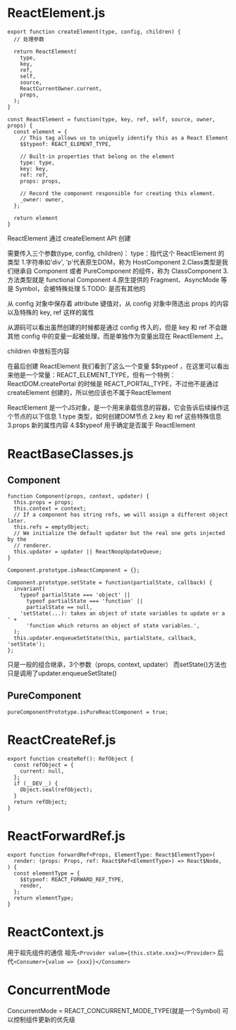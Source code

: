 # ReactElement.js

```
export function createElement(type, config, children) {
  // 处理参数

  return ReactElement(
    type,
    key,
    ref,
    self,
    source,
    ReactCurrentOwner.current,
    props,
  );
}

const ReactElement = function(type, key, ref, self, source, owner, props) {
  const element = {
    // This tag allows us to uniquely identify this as a React Element
    $$typeof: REACT_ELEMENT_TYPE,

    // Built-in properties that belong on the element
    type: type,
    key: key,
    ref: ref,
    props: props,

    // Record the component responsible for creating this element.
    _owner: owner,
  };

  return element
}
```

ReactElement 通过 createElement API 创建

需要传入三个参数(type, config, children)：
type：指代这个 ReactElement 的类型
    1.字符串如'div', 'p'代表原生DOM，称为 HostComponent
    2.Class类型是我们继承自 Component 或者 PureComponent 的组件，称为 ClassComponent
    3.方法类型就是 functional Component
    4.原生提供的 Fragment、AsyncMode 等是 Symbol，会被特殊处理
    5.TODO: 是否有其他的

从 config 对象中保存着 attribute 键值对，从 config 对象中筛选出 props 的内容以及特殊的 key, ref 这样的属性

从源码可以看出虽然创建的时候都是通过 config 传入的，但是 key 和 ref 不会跟其他 config 中的变量一起被处理，而是单独作为变量出现在 ReactElement 上。

children 中放标签内容

在最后创建 ReactElement 我们看到了这么一个变量 $$typeof ，在这里可以看出来他是一个常量：REACT_ELEMENT_TYPE，但有一个特例： ReactDOM.createPortal 的时候是 REACT_PORTAL_TYPE，不过他不是通过 createElement 创建的，所以他应该也不属于ReactElement

ReactElement 是一个JS对象，是一个用来承载信息的容器，它会告诉后续操作这个节点的以下信息
    1.type 类型，如何创建DOM节点
    2.key 和 ref 这些特殊信息
    3.props 新的属性内容
    4.$$typeof 用于确定是否属于 ReactElement

# ReactBaseClasses.js

## Component

```
function Component(props, context, updater) {
  this.props = props;
  this.context = context;
  // If a component has string refs, we will assign a different object later.
  this.refs = emptyObject;
  // We initialize the default updater but the real one gets injected by the
  // renderer.
  this.updater = updater || ReactNoopUpdateQueue;
}

Component.prototype.isReactComponent = {};

Component.prototype.setState = function(partialState, callback) {
  invariant(
    typeof partialState === 'object' ||
      typeof partialState === 'function' ||
      partialState == null,
    'setState(...): takes an object of state variables to update or a ' +
      'function which returns an object of state variables.',
  );
  this.updater.enqueueSetState(this, partialState, callback, 'setState');
};
```
只是一般的组合继承，3个参数（props, context, updater）
而setState()方法也只是调用了updater.enqueueSetState()

## PureComponent

`pureComponentPrototype.isPureReactComponent = true;`

# ReactCreateRef.js

```
export function createRef(): RefObject {
  const refObject = {
    current: null,
  };
  if (__DEV__) {
    Object.seal(refObject);
  }
  return refObject;
}
```

# ReactForwardRef.js

```
export function forwardRef<Props, ElementType: React$ElementType>(
  render: (props: Props, ref: React$Ref<ElementType>) => React$Node,
) {
  const elementType = {
    $$typeof: REACT_FORWARD_REF_TYPE,
    render,
  };
  return elementType;
}
```

# ReactContext.js

用于祖先组件的通信
祖先`<Provider value={this.state.xxx}></Provider>`
后代`<Consumer>{value => {xxx}}</Consumer>`

# ConcurrentMode

ConcurrentMode = REACT_CONCURRENT_MODE_TYPE(就是一个Symbol)
可以控制组件更新的优先级